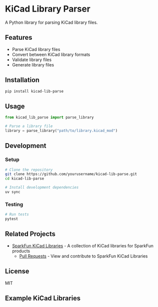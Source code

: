 # KiCad Library Parser

A Python library for parsing KiCad library files.

## Features

- Parse KiCad library files
- Convert between KiCad library formats
- Validate library files
- Generate library files

## Installation

```bash
pip install kicad-lib-parse
```

## Usage

```python
from kicad_lib_parse import parse_library

# Parse a library file
library = parse_library("path/to/library.kicad_mod")
```

## Development

### Setup

```bash
# Clone the repository
git clone https://github.com/yourusername/kicad-lib-parse.git
cd kicad-lib-parse

# Install development dependencies
uv sync
```

### Testing

```bash
# Run tests
pytest
```

## Related Projects

- [SparkFun KiCad Libraries](https://github.com/sparkfun/SparkFun-KiCad-Libraries) - A collection of KiCad libraries for SparkFun products
  - [Pull Requests](https://github.com/sparkfun/SparkFun-KiCad-Libraries/pulls) - View and contribute to SparkFun KiCad Libraries

## License

MIT



## Example KiCad Libraries
